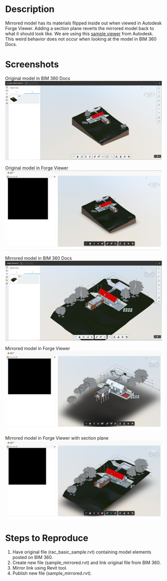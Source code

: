 # Description

Mirrored model has its materials flipped inside out when viewed in Autodesk Forge Viewer.
Adding a section plane reverts the mirrored model back to what it should look like.
We are using this [sample viewer](https://github.com/Autodesk-Forge/learn.forge.viewhubmodels/tree/nodejs) from Autodesk.
This weird behavior does not occur when looking at the model in BIM 360 Docs.

# Screenshots

Original model in BIM 360 Docs
![](/screenshots/original_bim_360.png)

Original model in Forge Viewer
![](/screenshots/original_forge_viewer.png)

Mirrored model in BIM 360 Docs
![](/screenshots/mirrored_bim_360.png)

Mirrored model in Forge Viewer
![](/screenshots/mirrored_forge_viewer.png)

Mirrored model in Forge Viewer with section plane
![](/screenshots/mirrored_forge_viewer_section_plane.png)

# Steps to Reproduce

1. Have original file (rac_basic_sample.rvt) containing model elements posted on BIM 360.
2. Create new file (sample_mirrored.rvt) and link original file from BIM 360.
3. Mirror link using Revit tool.
4. Publish new file (sample_mirrored.rvt).
